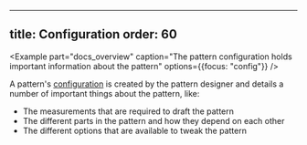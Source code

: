 ***

title: Configuration
order: 60
---------

\<Example
part="docs\_overview"
caption="The pattern configuration holds important information about the pattern"
options={{focus: "config"}}
/>

A pattern's [configuration](/reference/config/) is created by the pattern designer
and details a number of important things about the pattern, like:

*   The measurements that are required to draft the pattern
*   The different parts in the pattern and how they depend on each other
*   The different options that are available to tweak the pattern
